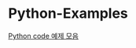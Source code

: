 # Python-Examples

[Python code 예제 모음](https://docs.google.com/document/d/1k87VEwXI555fkmMDhnzgvT97nXdLldoN9BD1-Nl6IaU/edit#heading=h.tl1p6axh46au)

